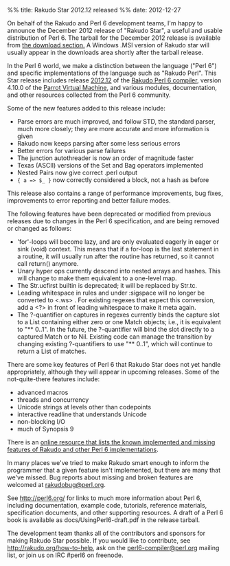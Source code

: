 %% title: Rakudo Star 2012.12 released
%% date: 2012-12-27

On behalf of the Rakudo and Perl 6 development teams, I'm happy to announce the December 2012 release of "Rakudo Star", a useful and usable distribution of Perl 6.  The tarball for the  December 2012 release is available from <a href="http://rakudo.org/downloads/star/">the download section.</a> A Windows .MSI version of Rakudo star will usually appear in the downloads area shortly after the tarball release.

In the Perl 6 world, we make a distinction between the language ("Perl 6") and specific implementations of the language such as "Rakudo Perl".  This Star release includes release <a href="https://github.com/rakudo/rakudo/blob/nom/docs/announce/2012.12">2012.12</a> of the <a href="http://github.com/rakudo/rakudo">Rakudo Perl 6 compiler</a>, version 4.10.0 of the <a href="http://parrot.org/">Parrot Virtual Machine</a>, and various modules, documentation, and other resources collected from the Perl 6 community.

Some of the new features added to this release include:

<ul>
<li> Parse errors are much improved, and follow STD, the standard parser,
  much more closely; they are more accurate and more information is given</li>
<li> Rakudo now keeps parsing after some less serious errors</li>
<li> Better errors for various parse failures</li>
<li> The junction autothreader is now an order of magnitude faster</li>
<li> Texas (ASCII) versions of the Set and Bag operators implemented</li>
<li> Nested Pairs now give correct .perl output</li>
<li> <code>{ a => $_ }</code> now correctly considered a block, not a hash as
before</li>
</ul>

This release also contains a range of performance improvements, bug fixes, improvements to error reporting and better failure modes.

The following features have been deprecated or modified from previous releases due to changes in the Perl 6 specification, and are being removed or changed as follows:

<ul>
<li> 'for'-loops will become lazy, and are only evaluated eagerly in eager or sink (void) context. This means that if a for-loop is the last statement in a routine, it will usually run after the routine has returned, so it cannot call return() anymore.</li>
<li> Unary hyper ops currently descend into nested arrays and hashes.  This will change to make them equivalent to a one-level map.</li>
<li> The Str.ucfirst builtin is deprecated; it will be replaced by
Str.tc.</li>
<li> Leading whitespace in rules and under :sigspace will no longer be converted to &lt;.ws&gt; .  For existing regexes that expect this conversion, add a &lt;?&gt; in front of leading whitespace to make it meta again.</li>
<li> The ?-quantifier on captures in regexes currently binds the capture slot to a List containing either zero or one Match objects; i.e., it is equivalent to "** 0..1".  In the future, the ?-quantifier will bind the slot directly to a captured Match or to Nil.  Existing code can manage the transition by changing existing ?-quantifiers to use "** 0..1", which will continue to return a List of matches.</li>
</ul>

There are some key features of Perl 6 that Rakudo Star does not
yet handle appropriately, although they will appear in upcoming
releases.  Some of the not-quite-there features include:

<ul>
  <li>advanced macros</li>
  <li>threads and concurrency</li>
  <li>Unicode strings at levels other than codepoints</li>
  <li>interactive readline that understands Unicode</li>
  <li>non-blocking I/O</li>
  <li>much of Synopsis 9</li>
</ul>

There is an <a href="http://perl6.org/compilers/features">online resource that lists the known implemented and missing features of Rakudo and other Perl 6 implementations</a>.

In many places we've tried to make Rakudo smart enough to inform the programmer that a given feature isn't implemented, but there are many that we've missed.  Bug reports about missing and broken features are welcomed at rakudobug@perl.org.

See http://perl6.org/ for links to much more information about Perl 6, including documentation, example code, tutorials, reference materials, specification documents, and other supporting resources.  A draft of a Perl 6 book is available as docs/UsingPerl6-draft.pdf in the release tarball.

The development team thanks all of the contributors and sponsors for making Rakudo Star possible.  If you would like to contribute, see http://rakudo.org/how-to-help, ask on the perl6-compiler@perl.org mailing list, or join us on IRC #perl6 on freenode.
